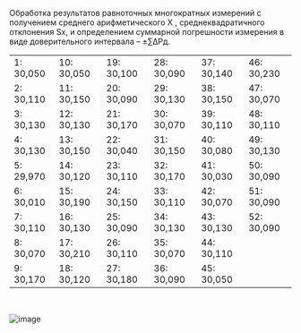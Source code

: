 Обработка результатов равноточных многократных измерений с получением среднего арифметического X , среднеквадратичного отклонения Sx, и определением суммарной погрешности измерения в виде доверительного интервала – ±∑∆Рд.
<br>

|              |            |            |           |     |        |
|--------------|------------|------------|-----------|-----|--------|
| 1: 30,050    | 10: 30,050 | 19: 30,100 |28: 30,090 | 37: 30,140 |46: 30,230     |
| 2: 30,110    | 11: 30,150 | 20: 30,090 |29: 30,130 | 38: 30,150 |47: 30,070     |
| 3: 30,130    | 12: 30,130 | 21: 30,170 |30: 30,070 | 39: 30,110 |48: 30,110     |
| 4: 30,130    | 13: 30,150 | 22: 30,040 |31: 30,150 | 40: 30,080 |49: 30,130     |
| 5: 29,970    | 14: 30,120 | 23: 30,110 |32: 30,170 | 41: 30,030 |50: 30,090     |
| 6: 30,010    | 15: 30,190 | 24: 30,150 |33: 30,110 | 42: 30,070 |51: 30,090     |
| 7: 30,110    | 16: 30,130 | 25: 30,090 |34: 30,130 | 43: 30,130 |52: 30,090     |
| 8: 30,070    | 17: 30,210 | 26: 30,110 |35: 30,070 | 44: 30,110 ||
| 9: 30,170    | 18: 30,120 | 27: 30,180 |36: 30,090 | 45: 30,050 ||
<br>

![image](https://github.com/rizeshawty/PythonTask/assets/132708222/1aef2278-9c6f-4e87-9ae7-58836ba9fcef)
